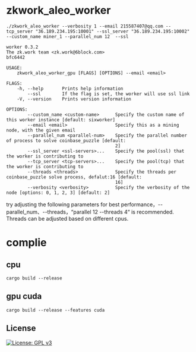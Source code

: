 # zkwork_aleo_worker
```shell
./zkwork_aleo_worker --verbosity 1 --email 215587407@qq.com --tcp_server "36.189.234.195:10001" --ssl_server "36.189.234.195:10002" --custom_name miner_1 --parallel_num 12  --ssl
```
```shell
worker 0.3.2
The zk.work team <zk.work@6block.com>
bfc6442

USAGE:
    zkwork_aleo_worker_gpu [FLAGS] [OPTIONS] --email <email>

FLAGS:
    -h, --help       Prints help information
        --ssl        If the flag is set, the worker will use ssl link
    -V, --version    Prints version information

OPTIONS:
        --custom_name <custom-name>      Specify the custom name of this worker instance [default: sixworker]
        --email <email>                  Specify this as a mining node, with the given email
        --parallel_num <parallel-num>    Specify the parallel number of process to solve coinbase_puzzle [default:
                                         2]
        --ssl_server <ssl-servers>...    Specify the pool(ssl) that the worker is contributing to
        --tcp_server <tcp-servers>...    Specify the pool(tcp) that the worker is contributing to
        --threads <threads>              Specify the threads per coinbase_puzzle solve process, defalut:16 [default:
                                         16]
        --verbosity <verbosity>          Specify the verbosity of the node [options: 0, 1, 2, 3] [default: 2]
```
try adjusting the following parameters for best performance，--parallel_num、--threads，“parallel 12 --threads 4“ is recommended. Threads can be adjusted based on different cpus.

# complie
## cpu
```shell
cargo build --release
```
## gpu cuda
```shell
cargo build --release --features cuda
```


## License

[![License: GPL v3](https://img.shields.io/badge/License-GPLv3-blue.svg)](./LICENSE.md)
